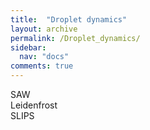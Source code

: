 ```yaml
---
title:  "Droplet dynamics"
layout: archive
permalink: /Droplet_dynamics/
sidebar:
  nav: "docs"
comments: true
---
```


SAW <br>
Leidenfrost <br>
SLIPS <br>
